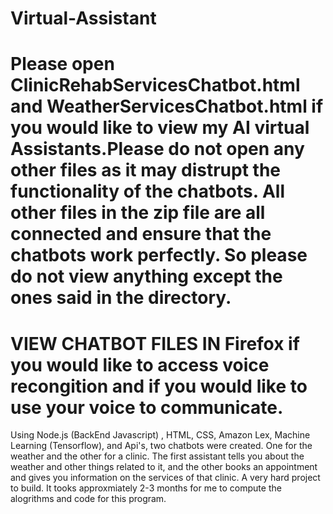 # Virtual-Assistant
# Please open ClinicRehabServicesChatbot.html and WeatherServicesChatbot.html if you would like to view my AI virtual Assistants.Please do not open any other files as it may distrupt the functionality of the chatbots. All other files in the zip file are all connected and ensure that the chatbots work perfectly. So please do not view anything except the ones said in the directory.
# VIEW CHATBOT FILES IN Firefox if you would like to access voice recongition and if you would like to use your voice to communicate.
Using Node.js (BackEnd Javascript) , HTML, CSS, Amazon Lex, Machine Learning (Tensorflow), and Api's, two chatbots were created. One for the weather and the other for a clinic. The first assistant tells you about the weather and other things related to it, and the other books an appointment and gives you information on the services of that clinic. A very hard project to build. It tooks approxmiately 2-3 months for me to compute the alogrithms and code for this program.
